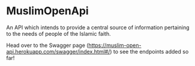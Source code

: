 # MuslimOpenApi
An API which intends to provide a central source of information pertaining to the needs of people of the Islamic faith.

Head over to the Swagger page (https://muslim-open-api.herokuapp.com/swagger/index.html#/) to see the endpoints added so far!

